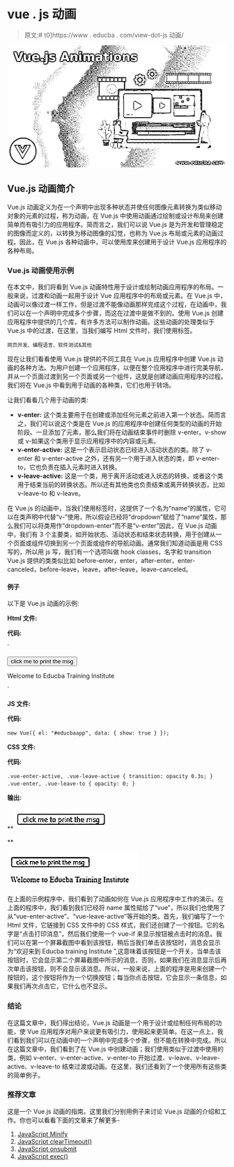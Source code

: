 # vue . js 动画

> 原文:# t0]https://www . educba . com/view-dot-js 动画/

![Vue.js Animations](img/742e6e9a4dca87f97bfa4019d5d22063.png)



## Vue.js 动画简介

Vue.js 动画定义为在一个声明中出现多种状态并使任何图像元素转换为类似移动对象的元素的过程，称为动画，在 Vue.js 中使用动画通过绘制或设计布局来创建简单而有吸引力的应用程序。简而言之，我们可以说 Vue.js 是为开发和管理稳定的图像而定义的，以转换为移动图像的幻觉，也称为 Vue.js 布局或元素的动画过程。因此，在 Vue.js 各种动画中，可以使用库来创建用于设计 Vue.js 应用程序的各种布局。

### Vue.js 动画使用示例

在本文中，我们将看到 Vue.js 动画特性用于设计或绘制动画应用程序的布局。一般来说，过渡和动画一起用于设计 Vue 应用程序中的布局或元素。在 Vue.js 中，动画可以像过渡一样工作，但是过渡不能像动画那样完成这个过程，在动画中，我们可以在一个声明中完成多个步骤，而这在过渡中是做不到的。使用 Vue.js 创建应用程序中提供的几个库，有许多方法可以制作动画。这些动画的处理类似于 Vue.js 中的过渡，在这里，当我们编写 Html 文件时，我们使用<transition>标签。</transition>

<small>网页开发、编程语言、软件测试&其他</small>

现在让我们看看使用 Vue.js 提供的不同工具在 Vue.js 应用程序中创建 Vue.js 动画的各种方法。为用户创建一个应用程序，以便在整个应用程序中进行完美导航，并从一个页面过渡到另一个页面或另一个组件，这就是创建动画应用程序的过程。我们将在 Vue.js 中看到用于动画的各种类，它们也用于转场。

让我们看看几个用于动画的类:

*   **v-enter:** 这个类主要用于在创建或添加任何元素之前进入第一个状态。简而言之，我们可以说这个类是在 Vue.js 的应用程序中创建任何类型的动画的开始阶段。一旦添加了元素，那么我们将在动画结束事件时删除 v-enter。v-show 或 v-如果这个类用于显示应用程序中的内容或元素。
*   **v-enter-active:** 这是一个表示启动状态已经进入活动状态的类。除了 v-enter 和 v-enter-active 之外，还有另一个用于进入状态的类，即 v-enter-to，它也负责在插入元素时进入转换。
*   **v-leave-active:** 这是一个类，用于离开活动或进入状态的转换，或者这个类用于结束当前的转换状态。所以还有其他类也负责结束或离开转换状态，比如 v-leave-to 和 v-leave。

在 Vue.js 的动画中，当我们使用<transition>标签时，这提供了一个名为“name”的属性，它可以在类声明中代替“v-”使用，所以假设已经将“dropdown”赋给了“name”属性，那么我们可以将类用作“dropdown-enter”而不是“v-enter”因此，在 Vue.js 动画中，我们有 3 个主要类，如开始状态、活动状态和结束状态转换，用于创建从一个页面或组件切换到另一个页面或组件的导航动画。通常我们知道动画是用 CSS 写的，所以用 js 写，我们有一个选项叫做 hook classes，名字和 transition Vue.js 提供的类类似比如 before-enter，enter，after-enter，enter-canceled，before-leave，leave，after-leave，leave-canceled。</transition>

#### 例子

以下是 Vue.js 动画的示例:

**Html 文件:**

**代码:**

`<html>
<head>
<title>Educba vue.js app</title>
<script src="https://cdn.jsdelivr.net/npm/vue/dist/vue.js"></script>
<style>
.vue-enter-active,
.vue-leave-active {
transition: opacity 0.3s;
}
.vue-enter,
.vue-leave-to {
opacity: 0;
}
</style>
</head>
<body>
<div id="educbaapp">
<button @click="show = !show">
click me to print the msg
</button>
<transition name="vue">
<p v-if="show">Welcome to Educba Training Institute</p>
</transition>
</div>
<script src="index.js"></script>
</body>
</html>`

**JS 文件:**

**代码:**

`new Vue({
el: "#educbaapp",
data: {
show: true
}
});`

**CSS 文件:**

**代码:**

`.vue-enter-active,
.vue-leave-active {
transition: opacity 0.3s;
}
.vue-enter,
.vue-leave-to {
opacity: 0;
}`

**输出:**

**![Vue.js Animations 1](img/879f0765499e7b909e97e9e1595963cc.png)

** 

![Vue.js Animations 2](img/3ba27a8586650a49c707656b3b05c000.png)



在上面的示例程序中，我们看到了动画如何在 Vue.js 应用程序中工作的演示。在上面的程序中，我们看到我们已经将 <transition>name 属性赋给了“vue”，所以我们也使用了从“vue-enter-active”、“vue-leave-active”等开始的类。首先，我们编写了一个 Html 文件，它链接到 CSS 文件中的 CSS 样式，我们还创建了一个按钮。它的名字是“点击打印消息”，然后我们使用一个 vue-if 来显示按钮被点击时的消息。我们可以在第一个屏幕截图中看到该按钮，稍后当我们单击该按钮时，消息会显示为“欢迎来到 Educba training Institute ”,这意味着该按钮是一个开关，当单击该按钮时，它会显示第二个屏幕截图中所示的消息，否则，如果我们在消息显示后再次单击该按钮，则不会显示该消息。所以，一般来说，上面的程序是用来创建一个按钮的，这个按钮将作为一个切换按钮；每当你点击按钮，它会显示一条信息，如果我们再次点击它，它什么也不显示。</transition>

### 结论

在这篇文章中，我们得出结论，Vue.js 动画是一个用于设计或绘制任何布局的功能，使 Vue 应用程序对用户来说更有吸引力，使用起来更简单。在这一点上，我们看到我们可以在动画中的一个声明中完成多个步骤，但不能在转换中完成。所以在这篇文章中，我们看到了在 Vue.js 中创建动画；我们使用类似于过渡中使用的类，例如 v-enter、v-enter-active、v-enter-to 开始过渡、v-leave、v-leave-active、v-leave-to 结束过渡或动画。在这里，我们还看到了一个使用所有这些类的简单例子。

### 推荐文章

这是一个 Vue.js 动画的指南。这里我们分别用例子来讨论 Vue.js 动画的介绍和工作。你也可以看看下面的文章来了解更多-

1.  [JavaScript Minify](https://www.educba.com/javascript-minify/)
2.  [JavaScript clearTimeout()](https://www.educba.com/javascript-cleartimeout/)
3.  [JavaScript onsubmit](https://www.educba.com/javascript-onsubmit/)
4.  [JavaScript exec()](https://www.educba.com/javascript-exec/)





